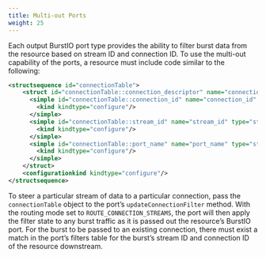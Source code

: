 ```yaml
---
title: Multi-out Ports
weight: 25
---
```



Each output BurstIO port type provides the ability to filter burst data from the resource based on stream ID and connection ID. To use the multi-out capability of the ports, a resource must include code similar to the following:

```xml
<structsequence id="connectionTable">
    <struct id="connectionTable::connection_descriptor" name="connection_descriptor">
      <simple id="connectionTable::connection_id" name="connection_id" type="string">
        <kind kindtype="configure"/>
      </simple>
      <simple id="connectionTable::stream_id" name="stream_id" type="string">
        <kind kindtype="configure"/>
      </simple>
      <simple id="connectionTable::port_name" name="port_name" type="string">
        <kind kindtype="configure"/>
      </simple>
    </struct>
    <configurationkind kindtype="configure"/>
</structsequence>
```

To steer a particular stream of data to a particular connection, pass the `connectionTable` object to the port’s `updateConnectionFilter` method. With the routing mode set to `ROUTE_CONNECTION_STREAMS`, the port will then apply the filter state to any burst traffic as it is passed out the resource’s BurstIO port. For the burst to be passed to an existing connection, there must exist a match in the port’s filters table for the burst’s stream ID and connection ID of the resource downstream.
